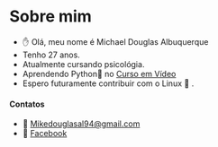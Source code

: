 # Sobre mim



- :hand: Olá, meu nome é Michael Douglas Albuquerque
- Tenho 27 anos.  
- Atualmente cursando psicológia. 
- Aprendendo Python:snake:  no [Curso em Vídeo](https://www.cursoemvideo.com/)
- Espero futuramente contribuir com o  Linux​ :penguin: . 



#### **Contatos**

- :email: Mikedouglasal94@gmail.com
- :speech_balloon: [Facebook](https://www.facebook.com/)



